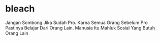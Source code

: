# bleach
Jangan Sombong Jika Sudah Pro. Karna Semua Orang Sebelum Pro Pastinya Belajar Dari Orang Lain. Manusia Itu Mahluk Sosial Yang Butuh Orang Lain
